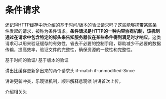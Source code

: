 # 条件请求

还记得HTTP缓存中所介绍的基于时间/版本的验证请求吗？这些能够携带某些条件发起的请求，被称为条件请求。**条件请求是HTTP的一种内容协商机制，该机制通过在请求中包含特定的标头来告知服务器仅在某些条件得到满足时才响应**。这类请求可以用来验证缓存的有效性，省去不必要的控制手段，帮助减少不必要的数据传输，提高效率，验证文件的完整性，确保资源的一致性和完整性。



基于时间的验证/
基于版本的验证

讲出比缓存更新多出来的两个请求头
if-match   if-unmodified-Since

讲讲更新冲突，乐观锁机制，顺带解释悲观锁
讲讲首次上传，

介绍相关头